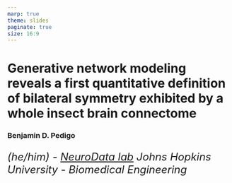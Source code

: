 ```yaml
---
marp: true
theme: slides
paginate: true
size: 16:9
---
```


<style scoped> 
/* h1 {
    font-size:40px;
} */
p {
    font-size: 24px;
}
</style>

# Generative network modeling reveals a first quantitative definition of bilateral symmetry exhibited by a whole insect brain connectome

### Benjamin D. Pedigo 
_(he/him) - [NeuroData lab](https://neurodata.io/)_
_Johns Hopkins University - Biomedical Engineering_

<!-- ![bg opacity:.6 95%](./../../../results/figs/plot_side_layouts/2_network_layout.png)
 -->




<!-- 
![icon](../../images/email.png) [_bpedigo@jhu.edu_](mailto:bpedigo@jhu.edu)
![icon](../../images/github.png) [_@bdpedigo (Github)_](https://github.com/bdpedigo)
![icon](../../images/twitter.png) [_@bpedigod (Twitter)_](https://twitter.com/bpedigod)
![icon](../../images/web.png) [https://bdpedigo.github.io/](https://bdpedigo.github.io/) -->

<!-- ![bg center blur:1px opacity:60%](./../../images/temp-maggot-brain-umap-omni-hue_key=merge_class.png) -->
